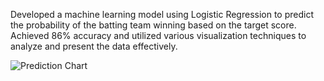 Developed a machine learning model using Logistic Regression to predict the probability of the batting team winning based on the target score. Achieved 86% accuracy and utilized various visualization techniques to analyze and present the data effectively.

![Prediction Chart](images/1.png)

